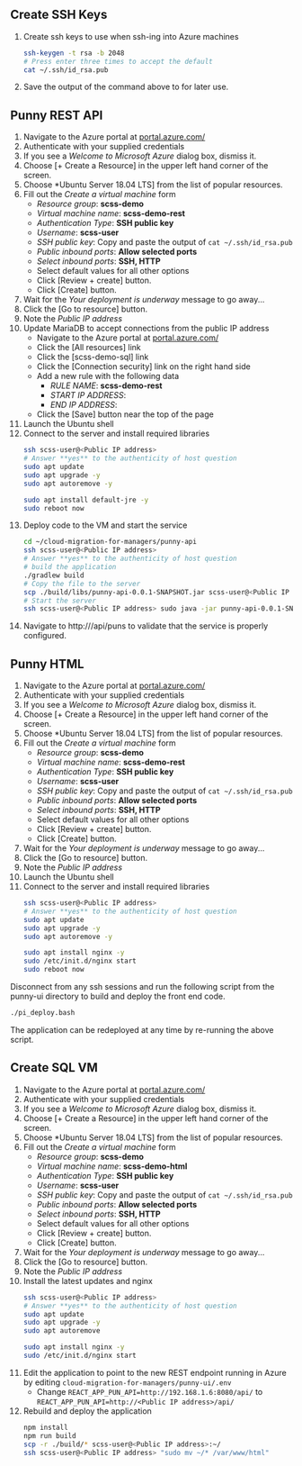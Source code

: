 ## Create SSH Keys
1. Create ssh keys to use when ssh-ing into Azure machines
    ``` bash
    ssh-keygen -t rsa -b 2048
    # Press enter three times to accept the default
    cat ~/.ssh/id_rsa.pub
    ```
1. Save the output of the command above to for later use.

## Punny REST API
1. Navigate to the Azure portal at
   [portal.azure.com/](https://portal.azure.com/)
1. Authenticate with your supplied credentials
1. If you see a *Welcome to Microsoft Azure* dialog box, dismiss it.
1. Choose [+ Create a Resource] in the upper left hand corner of the screen.
1. Choose *Ubuntu Server 18.04 LTS] from the list of popular resources.
1. Fill out the *Create a virtual machine* form
    - *Resource group*: **scss-demo**
    - *Virtual machine name*: **scss-demo-rest**
    - *Authentication Type*: **SSH public key**
    - *Username*: **scss-user**
    - *SSH public key*: Copy and paste the output of `cat ~/.ssh/id_rsa.pub`
    - *Public inbound ports*: **Allow selected ports**
    - *Select inbound ports*: **SSH, HTTP**
    - Select default values for all other options
    - Click [Review + create] button.
    - Click [Create] button.
1. Wait for the *Your deployment is underway* message to go away...
1. Click the [Go to resource] button.
1. Note the *Public IP address*
1. Update MariaDB to accept connections from the public IP address
    - Navigate to the Azure portal at
        [portal.azure.com/](https://portal.azure.com/)
    - Click the [All resources] link 
    - Click the [scss-demo-sql] link
    - Click the [Connection security] link on the right hand side
    - Add a new rule with the following data
        * *RULE NAME*: **scss-demo-rest**
        * *START IP ADDRESS*: **<Public IP address>**
        * *END IP ADDRESS*: **<Public IP address>**
    - Click the [Save] button near the top of the page
1. Launch the Ubuntu shell
1. Connect to the server and install required libraries
    ```bash
    ssh scss-user@<Public IP address>
    # Answer **yes** to the authenticity of host question
    sudo apt update
    sudo apt upgrade -y
    sudo apt autoremove -y

    sudo apt install default-jre -y
    sudo reboot now
    ```
1. Deploy code to the VM and start the service
    ``` bash
    cd ~/cloud-migration-for-managers/punny-api
    ssh scss-user@<Public IP address>
    # Answer **yes** to the authenticity of host question
    # build the application
    ./gradlew build
    # Copy the file to the server
    scp ./build/libs/punny-api-0.0.1-SNAPSHOT.jar scss-user@<Public IP address>:~/
    # Start the server
    ssh scss-user@<Public IP address> sudo java -jar punny-api-0.0.1-SNAPSHOT.jar --server.port=80
    ```
1. Navigate to http://<Public IP address>/api/puns to validate that the service is
   properly configured.

## Punny HTML
1. Navigate to the Azure portal at
   [portal.azure.com/](https://portal.azure.com/)
1. Authenticate with your supplied credentials
1. If you see a *Welcome to Microsoft Azure* dialog box, dismiss it.
1. Choose [+ Create a Resource] in the upper left hand corner of the screen.
1. Choose *Ubuntu Server 18.04 LTS] from the list of popular resources.
1. Fill out the *Create a virtual machine* form
    - *Resource group*: **scss-demo**
    - *Virtual machine name*: **scss-demo-rest**
    - *Authentication Type*: **SSH public key**
    - *Username*: **scss-user**
    - *SSH public key*: Copy and paste the output of `cat ~/.ssh/id_rsa.pub`
    - *Public inbound ports*: **Allow selected ports**
    - *Select inbound ports*: **SSH, HTTP**
    - Select default values for all other options
    - Click [Review + create] button.
    - Click [Create] button.
1. Wait for the *Your deployment is underway* message to go away...
1. Click the [Go to resource] button.
1. Note the *Public IP address*
1. Launch the Ubuntu shell
1. Connect to the server and install required libraries
    ```bash
    ssh scss-user@<Public IP address>
    # Answer **yes** to the authenticity of host question
    sudo apt update
    sudo apt upgrade -y
    sudo apt autoremove -y

    sudo apt install nginx -y
    sudo /etc/init.d/nginx start
    sudo reboot now
    ```

Disconnect from any ssh sessions and run the following script from the punny-ui
directory to build and deploy the front end code.

``` bash
./pi_deploy.bash
```

The application can be redeployed at any time by re-running the above script.


## Create SQL VM
1. Navigate to the Azure portal at
   [portal.azure.com/](https://portal.azure.com/)
1. Authenticate with your supplied credentials
1. If you see a *Welcome to Microsoft Azure* dialog box, dismiss it.
1. Choose [+ Create a Resource] in the upper left hand corner of the screen.
1. Choose *Ubuntu Server 18.04 LTS] from the list of popular resources.
1. Fill out the *Create a virtual machine* form
    - *Resource group*: **scss-demo**
    - *Virtual machine name*: **scss-demo-html**
    - *Authentication Type*: **SSH public key**
    - *Username*: **scss-user**
    - *SSH public key*: Copy and paste the output of `cat ~/.ssh/id_rsa.pub`
    - *Public inbound ports*: **Allow selected ports**
    - *Select inbound ports*: **SSH, HTTP**
    - Select default values for all other options
    - Click [Review + create] button.
    - Click [Create] button.
1. Wait for the *Your deployment is underway* message to go away...
1. Click the [Go to resource] button.
1. Note the *Public IP address*
1. Install the latest updates and nginx
    ``` bash
    ssh scss-user@<Public IP address>
    # Answer **yes** to the authenticity of host question
    sudo apt update
    sudo apt upgrade -y
    sudo apt autoremove

    sudo apt install nginx -y
    sudo /etc/init.d/nginx start
    ```
1. Edit the application to point to the new REST endpoint running in Azure by
   editing
   `cloud-migration-for-managers/punny-ui/.env`
    - Change `REACT_APP_PUN_API=http://192.168.1.6:8080/api/` to
        `REACT_APP_PUN_API=http://<Public IP address>/api/`
1. Rebuild and deploy the application
    ``` bash
    npm install
    npm run build
    scp -r ./build/* scss-user@<Public IP address>:~/
    ssh scss-user@<Public IP address> "sudo mv ~/* /var/www/html"
    ```
